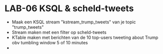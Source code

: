 # LAB-06 KSQL & scheld-tweets

-   Maak een KSQL stream "kstream_trump_tweets" van je topic "trump_tweets"
-   Stream maken met een filter op scheld-tweets
-   KTable maken met berichten van de 10 top-users tweeting about Trump obv tumbling window 5 of 10 minutes
-   
